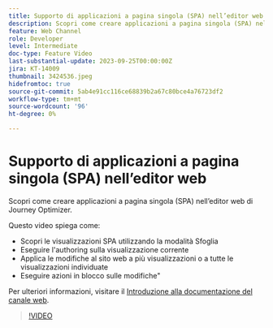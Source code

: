 ```yaml
---
title: Supporto di applicazioni a pagina singola (SPA) nell’editor web
description: Scopri come creare applicazioni a pagina singola (SPA) nell’editor web di Journey Optimizer.
feature: Web Channel
role: Developer
level: Intermediate
doc-type: Feature Video
last-substantial-update: 2023-09-25T00:00:00Z
jira: KT-14009
thumbnail: 3424536.jpeg
hidefromtoc: true
source-git-commit: 5ab4e91cc116ce68839b2a67c80bce4a76723df2
workflow-type: tm+mt
source-wordcount: '96'
ht-degree: 0%

---
```



# Supporto di applicazioni a pagina singola (SPA) nell’editor web

Scopri come creare applicazioni a pagina singola (SPA) nell’editor web di Journey Optimizer.

Questo video spiega come:

* Scopri le visualizzazioni SPA utilizzando la modalità Sfoglia
* Eseguire l&#39;authoring sulla visualizzazione corrente
* Applica le modifiche al sito web a più visualizzazioni o a tutte le visualizzazioni individuate
* Eseguire azioni in blocco sulle modifiche&quot;

Per ulteriori informazioni, visitare il [Introduzione alla documentazione del canale web](https://experienceleague.adobe.com/docs/journey-optimizer/using/web/get-started-web.html).

>[!VIDEO](https://video.tv.adobe.com/v/3424536/?learn=on)
